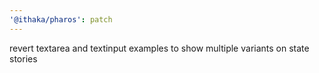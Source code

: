 ```yaml
---
'@ithaka/pharos': patch
---
```

revert textarea and textinput examples to show multiple variants on state stories

